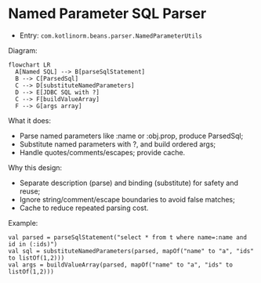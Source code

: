 # Named Parameter SQL Parser

- Entry: `com.kotlinorm.beans.parser.NamedParameterUtils`

Diagram:
```mermaid
flowchart LR
  A[Named SQL] --> B[parseSqlStatement]
  B --> C[ParsedSql]
  C --> D[substituteNamedParameters]
  D --> E[JDBC SQL with ?]
  C --> F[buildValueArray]
  F --> G[args array]
```

What it does:
- Parse named parameters like :name or :obj.prop, produce ParsedSql;
- Substitute named parameters with ?, and build ordered args;
- Handle quotes/comments/escapes; provide cache.

Why this design:
- Separate description (parse) and binding (substitute) for safety and reuse;
- Ignore string/comment/escape boundaries to avoid false matches;
- Cache to reduce repeated parsing cost.

Example:
```
val parsed = parseSqlStatement("select * from t where name=:name and id in (:ids)")
val sql = substituteNamedParameters(parsed, mapOf("name" to "a", "ids" to listOf(1,2)))
val args = buildValueArray(parsed, mapOf("name" to "a", "ids" to listOf(1,2)))
```
